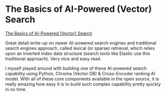# The Basics of AI-Powered (Vector) Search
[The Basics of AI-Powered (Vector) Search](https://cameronrwolfe.substack.com/p/the-basics-of-ai-powered-vector-search)<br>

Great detail write-up on newer AI-powered search engines and traditional search engines approach, called lexical (or sparse) retrieval, which relies upon an inverted index data structure (search tools like Elastic use this traditional approach). Very nice and easy read.

I myself played around with building one of these AI-powered search capability using Python, Chroma (Vector DB) & Cross-Encoder ranking AI model. With all of these core components available in the open source, it is really amazing how easy it is to build such complex capability pretty quickly in no time.